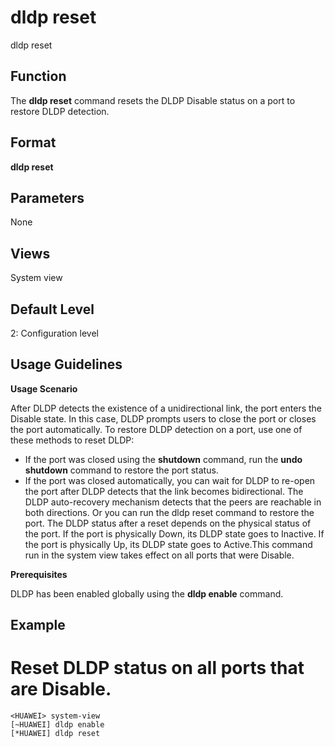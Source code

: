 dldp reset
==========

dldp reset

Function
--------



The **dldp reset** command resets the DLDP Disable status on a port to restore DLDP detection.




Format
------

**dldp reset**


Parameters
----------

None

Views
-----

System view


Default Level
-------------

2: Configuration level


Usage Guidelines
----------------

**Usage Scenario**

After DLDP detects the existence of a unidirectional link, the port enters the Disable state. In this case, DLDP prompts users to close the port or closes the port automatically. To restore DLDP detection on a port, use one of these methods to reset DLDP:

* If the port was closed using the **shutdown** command, run the **undo shutdown** command to restore the port status.
* If the port was closed automatically, you can wait for DLDP to re-open the port after DLDP detects that the link becomes bidirectional. The DLDP auto-recovery mechanism detects that the peers are reachable in both directions. Or you can run the dldp reset command to restore the port. The DLDP status after a reset depends on the physical status of the port. If the port is physically Down, its DLDP state goes to Inactive. If the port is physically Up, its DLDP state goes to Active.This command run in the system view takes effect on all ports that were Disable.

**Prerequisites**

DLDP has been enabled globally using the **dldp enable** command.


Example
-------

# Reset DLDP status on all ports that are Disable.
```
<HUAWEI> system-view
[~HUAWEI] dldp enable
[*HUAWEI] dldp reset

```